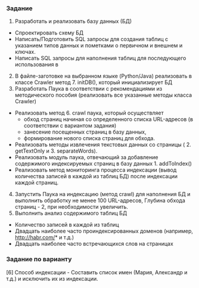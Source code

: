 ### Задание
1. Разработать и реализовать базу данных (БД)
  - Спроектировать схему БД 
  - Написать/Подготовить SQL запросы для создания таблиц с указанием типов данных и пометками о первичном и внешнем и ключах.
  - Написать SQL запросы для наполнения таблиц для последующего использования в 
2. В файле-заготовке на выбранном языке (Python/Java) реализовать в классе Crawler метод 7. initDB(), который инициализирует БД
3. Разработать Паука в соответствии с рекомендациями из методического пособия (реализовать все указанные методы класса Crawler)
  - Реализовать метод  6. crawl паука, который осуществляет 
    - обход страниц начиная со определенного списка URL-адресов (в соответствии с вариантом задания) 
    - занесение посещенных страниц в базу данных, 
    - формирование нового списка страниц для обхода.
  - Реализовать методы извлечения текстовых данных со страницы ( 2.  getTextOnly и  3.  separateWords).
  - Реализовать модуль паука, отвечающий за добавление содержимого индексируемых страниц в базу данных 1. addToIndex()
  - Реализовать метод мониторинга процесса индексации (вывод количества записей в каждой из таблиц БД) после индексации каждой страниц.
4. Запустить Паука на индексацию (метод crawl) для наполнения БД и выполнить обработку не менее 100 URL-адресов, Глубина обхода страниц - 2, при необходимости увеличить.
5. Выполнить анализ содержимого таблиц БД
  - Количество записей в каждой из таблиц
  - Двадцать наиболее часто проиндексированных доменов (например, http://habr.com/*   и т.д.)
  - Двадцать наиболее часто встречающихся слов на страницах

### Задание по варианту
[6] Способ индексации - Составить список имен (Мария, Александр и т.д.) и исключить их из индексации.